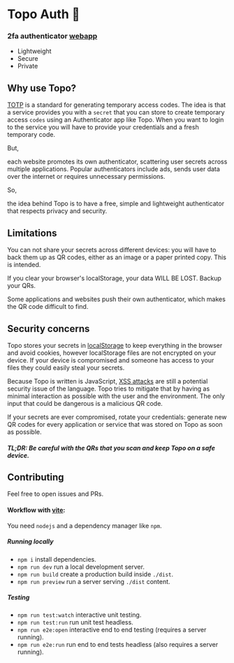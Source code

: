 # Topo Auth 🦦

### 2fa authenticator [webapp](https://topoauth.org/)

* Lightweight 
* Secure
* Private


## Why use Topo?

[TOTP](https://datatracker.ietf.org/doc/html/rfc6238) is a standard for generating temporary access codes. The idea is that a service provides you with a `secret` that you can store to create temporary access `codes` using an Authenticator app like Topo.
When you want to login to the service you will have to provide your credentials and a fresh temporary code.

But,

each website promotes its own authenticator, scattering user secrets across multiple applications.
Popular authenticators include ads, sends user data over the internet or requires unnecessary permissions.

So,

the idea behind Topo is to have a free, simple and lightweight authenticator that respects privacy and security.


## Limitations

You can not share your secrets across different devices: you will have to back them up as QR codes, either as an image or a paper printed copy. This is intended.

If you clear your browser's localStorage, your data WILL BE LOST. Backup your QRs.

Some applications and websites push their own authenticator, which makes the QR code difficult to find.


## Security concerns

Topo stores your secrets in [localStorage](https://www.w3schools.com/jsref/prop_win_localstorage.asp) to keep everything in the browser and avoid cookies, however localStorage files are not encrypted on your device. If your device is compromised and someone has access to your files they could easily steal your secrets.

Because Topo is written is JavaScript, [XSS attacks](https://owasp.org/www-community/attacks/xss/) are still a potential security issue of the language. Topo tries to mitigate that by having as minimal interaction as possible with the user and the environment. The only input that could be dangerous is a malicious QR code.

If your secrets are ever compromised, rotate your credentials: generate new QR codes for every application or service that was stored on Topo as soon as possible.

##### **TL;DR: Be careful with the QRs that you scan and keep Topo on a safe device.**


## Contributing

Feel free to open issues and PRs.


#### Workflow with [vite](https://vite.dev/):

You need `nodejs` and a dependency manager like `npm`.


##### Running locally

* `npm i` install dependencies.
* `npm run dev` run a local development server.
* `npm run build` create a production build inside `./dist`.
* `npm run preview` run a server serving `./dist` content.


##### Testing

* `npm run test:watch` interactive unit testing.
* `npm run test:run` run unit test headless.
* `npm run e2e:open` interactive end to end testing (requires a server running).
* `npm run e2e:run` run end to end tests headless (also requires a server running).

